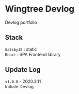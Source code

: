 # Wingtree Devlog
Devlog portfolio

## Stack
`GatsbyJS` : static <br/>
`React` : SPA Frontend library <br/>


## Update Log
`v1.0.0` - 2020.3.11 <br/>
Initiate Devlog
